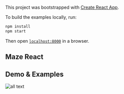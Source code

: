 This project was bootstrapped with [Create React App](https://github.com/facebook/create-react-app).

To build the examples locally, run:

```bash
npm install
npm start
```

Then open [`localhost:8000`](http://localhost:8000) in a browser.

## Maze React

## Demo & Examples
![all text](https://user-images.githubusercontent.com/28309103/84573317-23683700-ad76-11ea-9ae0-4e74c7ddab49.png)



